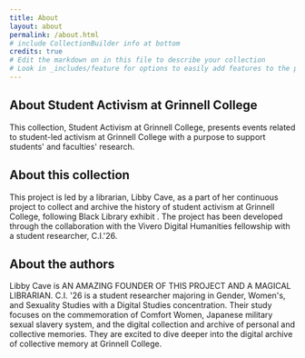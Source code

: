 ```yaml
---
title: About
layout: about
permalink: /about.html
# include CollectionBuilder info at bottom
credits: true
# Edit the markdown on in this file to describe your collection
# Look in _includes/feature for options to easily add features to the page
---
```



## About Student Activism at Grinnell College

This collection, Student Activism at Grinnell College, presents events related to student-led activism at Grinnell College with a purpose to support students' and faculties' research.  

## About this collection

This project is led by a librarian, Libby Cave, as a part of her continuous project to collect and archive the history of student activism at Grinnell College, following Black Library exhibit . The project has been developed through the collaboration with the Vivero Digital Humanities fellowship with a student researcher, C.I.'26.

## About the authors

Libby Cave is AN AMAZING FOUNDER OF THIS PROJECT AND A MAGICAL LIBRARIAN.
C.I. '26 is a student researcher majoring in Gender, Women's, and Sexuality Studies with a Digital Studies concentration. Their study focuses on the commemoration of Comfort Women, Japanese military sexual slavery system, and the digital collection and archive of personal and collective memories. They are excited to dive deeper into the digital archive of collective memory at Grinnell College. 
